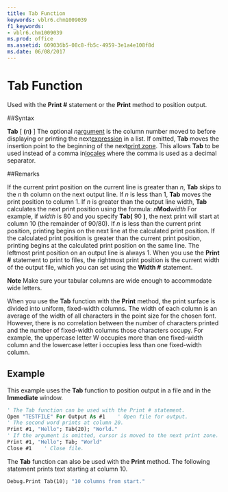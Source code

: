 ```yaml
---
title: Tab Function
keywords: vblr6.chm1009039
f1_keywords:
- vblr6.chm1009039
ms.prod: office
ms.assetid: 609036b5-08c8-fb5c-4959-3e1a4e108f8d
ms.date: 06/08/2017
---
```



# Tab Function



Used with the  **Print #** statement or the **Print** method to position output.

##Syntax

**Tab** [ **(**_n_**)** ]
The optional  _n_[argument](../../Glossary/vbe-glossary.md) is the column number moved to before displaying or printing the next[expression](../../Glossary/vbe-glossary.md) in a list. If omitted, **Tab** moves the insertion point to the beginning of the next[print zone](../../Glossary/vbe-glossary.md). This allows  **Tab** to be used instead of a comma in[locales](../../Glossary/vbe-glossary.md) where the comma is used as a decimal separator.

##Remarks

If the current print position on the current line is greater than  _n_, **Tab** skips to the _n_ th column on the next output line. If _n_ is less than 1, **Tab** moves the print position to column 1. If _n_ is greater than the output line width, **Tab** calculates the next print position using the formula:
 _n_**Mod**_width_
For example, if  _width_ is 80 and you specify **Tab(** 90 **)**, the next print will start at column 10 (the remainder of 90/80). If _n_ is less than the current print position, printing begins on the next line at the calculated print position. If the calculated print position is greater than the current print position, printing begins at the calculated print position on the same line.
The leftmost print position on an output line is always 1. When you use the  **Print #** statement to print to files, the rightmost print position is the current width of the output file, which you can set using the **Width #** statement.

 **Note**  Make sure your tabular columns are wide enough to accommodate wide letters.

When you use the  **Tab** function with the **Print** method, the print surface is divided into uniform, fixed-width columns. The width of each column is an average of the width of all characters in the point size for the chosen font. However, there is no correlation between the number of characters printed and the number of fixed-width columns those characters occupy. For example, the uppercase letter W occupies more than one fixed-width column and the lowercase letter i occupies less than one fixed-width column.

## Example

This example uses the  **Tab** function to position output in a file and in the **Immediate** window.


```vb
' The Tab function can be used with the Print # statement.
Open "TESTFILE" For Output As #1    ' Open file for output.
' The second word prints at column 20.
Print #1, "Hello"; Tab(20); "World."
' If the argument is omitted, cursor is moved to the next print zone.
Print #1, "Hello"; Tab; "World"
Close #1    ' Close file.

```

The  **Tab** function can also be used with the **Print** method. The following statement prints text starting at column 10.




```vb
Debug.Print Tab(10); "10 columns from start."


```


